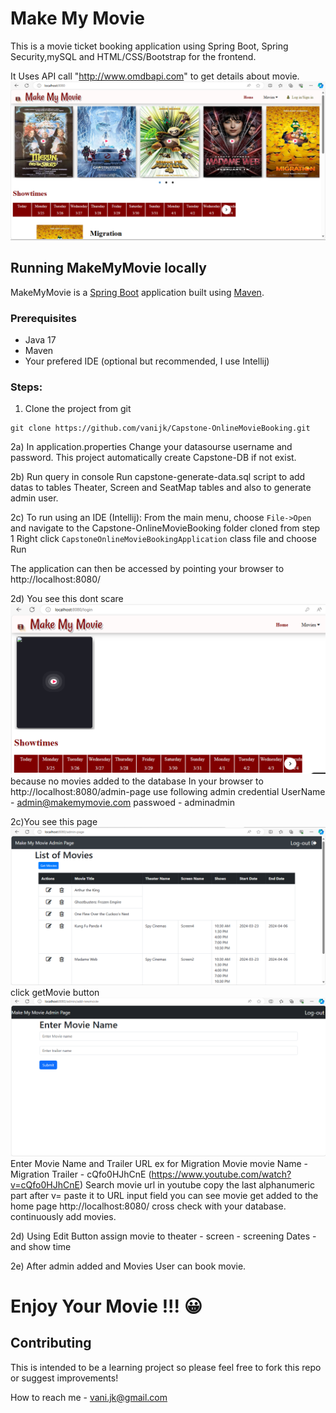 # Make My Movie
This is a movie ticket booking application using Spring Boot, Spring Security,mySQL and HTML/CSS/Bootstrap for the frontend. 

 It Uses API call "http://www.omdbapi.com" to get details about movie.
  ![Movies](home-page.png)

 ## Running MakeMyMovie locally

MakeMyMovie is a [Spring Boot](https://spring.io/guides/gs/spring-boot) application built using [Maven](https://spring.io/guides/gs/maven/). 

### Prerequisites

* Java 17
* Maven
* Your prefered IDE (optional but recommended, I use Intellij)

### Steps:

1) Clone the project from git
```
git clone https://github.com/vanijk/Capstone-OnlineMovieBooking.git
```
2a) In application.properties
   Change your datasourse username and password. This project automatically create Capstone-DB if not exist.
   

2b) Run query in console
    Run capstone-generate-data.sql script to add datas to tables Theater, Screen and SeatMap tables and also to generate admin user.
    
2c) To run using an IDE (Intellij):
From the main menu, choose ```File->Open``` and navigate to the Capstone-OnlineMovieBooking folder cloned from step 1
Right click ```CapstoneOnlineMovieBookingApplication``` class file and choose Run

The application can then be accessed by pointing your browser to http://localhost:8080/

2d) You see this dont scare
      ![Movies](No-movies-added.png) because no movies added to the database
      In your browser to http://localhost:8080/admin-page
      use following admin credential
      UserName - admin@makemymovie.com
      passwoed - adminadmin

 2c)You see this page 
     ![Movies](admin-page.png)
     click getMovie button 
     ![Movies](Add-movie-page.png)
     Enter Movie Name and Trailer URL 
     ex for Migration Movie 
     movie Name - Migration
     Trailer  - cQfo0HJhCnE (https://www.youtube.com/watch?v=cQfo0HJhCnE) 
     Search movie url in youtube copy the last alphanumeric part after v= paste it to URL input field
     you can see movie get added to the home page  http://localhost:8080/ 
     cross check with your database.
     continuously add movies.

2d) Using Edit Button assign movie to theater - screen - screening Dates - and show time

2e) After admin added and Movies
         User can book movie.

  # Enjoy Your Movie !!! :grinning:      
     
 
      
      

## Contributing

This is intended to be a learning project so please feel free to fork this repo or suggest improvements!

How to reach me - vani.jk@gmail.com
